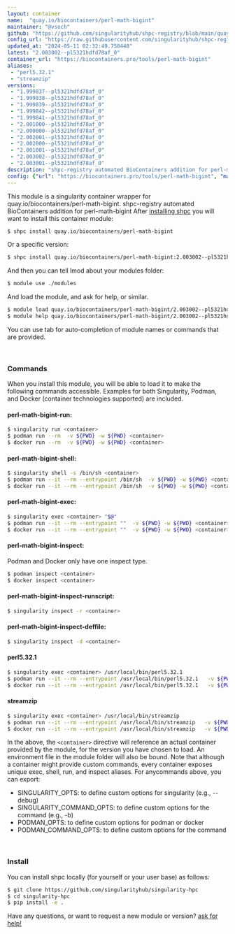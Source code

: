 ```yaml
---
layout: container
name:  "quay.io/biocontainers/perl-math-bigint"
maintainer: "@vsoch"
github: "https://github.com/singularityhub/shpc-registry/blob/main/quay.io/biocontainers/perl-math-bigint/container.yaml"
config_url: "https://raw.githubusercontent.com/singularityhub/shpc-registry/main/quay.io/biocontainers/perl-math-bigint/container.yaml"
updated_at: "2024-05-11 02:32:49.758448"
latest: "2.003002--pl5321hdfd78af_0"
container_url: "https://biocontainers.pro/tools/perl-math-bigint"
aliases:
 - "perl5.32.1"
 - "streamzip"
versions:
 - "1.999837--pl5321hdfd78af_0"
 - "1.999838--pl5321hdfd78af_0"
 - "1.999839--pl5321hdfd78af_0"
 - "1.999842--pl5321hdfd78af_0"
 - "1.999841--pl5321hdfd78af_0"
 - "2.001000--pl5321hdfd78af_0"
 - "2.000000--pl5321hdfd78af_0"
 - "2.002001--pl5321hdfd78af_0"
 - "2.002000--pl5321hdfd78af_0"
 - "2.001001--pl5321hdfd78af_0"
 - "2.003002--pl5321hdfd78af_0"
 - "2.003001--pl5321hdfd78af_0"
description: "shpc-registry automated BioContainers addition for perl-math-bigint"
config: {"url": "https://biocontainers.pro/tools/perl-math-bigint", "maintainer": "@vsoch", "description": "shpc-registry automated BioContainers addition for perl-math-bigint", "latest": {"2.003002--pl5321hdfd78af_0": "sha256:f57db80c8d9d9d5593f9a90fe07ed42ba87314e60e21b754c8b1027fe1ab9d87"}, "tags": {"1.999837--pl5321hdfd78af_0": "sha256:4868e5e1464818f7756a27ef93e27f84af8855e53e2a604beec4e35d8d4e5973", "1.999838--pl5321hdfd78af_0": "sha256:ad1b96d33f540f00081f7e520f7d3bc1382f9fcfef705697c1b0ff7668b67767", "1.999839--pl5321hdfd78af_0": "sha256:db31cc4dad65b78fdc2fab945750e298ea9528ff28bfd4d38aa6a29d8b3d4c42", "1.999842--pl5321hdfd78af_0": "sha256:64bf7116679d8d98ae20fe8b66f060060aeae3882b1534ab03d58738d299d990", "1.999841--pl5321hdfd78af_0": "sha256:00df165258ef204bec7c54dd53ae0147eb6028196cc078f71dc3ef13d9c3f326", "2.001000--pl5321hdfd78af_0": "sha256:cfd90ab60c56156519f284e7dda116e67db19dd5b74b57f240cfd796858077b9", "2.000000--pl5321hdfd78af_0": "sha256:ea96c8a5efb2bbacbd1133dce81b5f5cb40d272cdfcb5b214f5b291b7b7cf18d", "2.002001--pl5321hdfd78af_0": "sha256:3edee6d0cfe316b5c415c7e8ccd3498bca9db6cb9a2ce1a4e783c381c0d90e03", "2.002000--pl5321hdfd78af_0": "sha256:763438b274750df72efeb9a7f3ace9bca74095d18d9c946a1332748c49376cc4", "2.001001--pl5321hdfd78af_0": "sha256:172bfb0c844cecfc6fce798d4eced9b851a5b34f56ff433a1ec1d96f61b8db5e", "2.003002--pl5321hdfd78af_0": "sha256:f57db80c8d9d9d5593f9a90fe07ed42ba87314e60e21b754c8b1027fe1ab9d87", "2.003001--pl5321hdfd78af_0": "sha256:bfa522207accedff0b9b2bb0aa15b984530ef24ee50dbf2e898d8460577e77d2"}, "docker": "quay.io/biocontainers/perl-math-bigint", "aliases": {"perl5.32.1": "/usr/local/bin/perl5.32.1", "streamzip": "/usr/local/bin/streamzip"}}
---
```


This module is a singularity container wrapper for quay.io/biocontainers/perl-math-bigint.
shpc-registry automated BioContainers addition for perl-math-bigint
After [installing shpc](#install) you will want to install this container module:


```bash
$ shpc install quay.io/biocontainers/perl-math-bigint
```

Or a specific version:

```bash
$ shpc install quay.io/biocontainers/perl-math-bigint:2.003002--pl5321hdfd78af_0
```

And then you can tell lmod about your modules folder:

```bash
$ module use ./modules
```

And load the module, and ask for help, or similar.

```bash
$ module load quay.io/biocontainers/perl-math-bigint/2.003002--pl5321hdfd78af_0
$ module help quay.io/biocontainers/perl-math-bigint/2.003002--pl5321hdfd78af_0
```

You can use tab for auto-completion of module names or commands that are provided.

<br>

### Commands

When you install this module, you will be able to load it to make the following commands accessible.
Examples for both Singularity, Podman, and Docker (container technologies supported) are included.

#### perl-math-bigint-run:

```bash
$ singularity run <container>
$ podman run --rm  -v ${PWD} -w ${PWD} <container>
$ docker run --rm  -v ${PWD} -w ${PWD} <container>
```

#### perl-math-bigint-shell:

```bash
$ singularity shell -s /bin/sh <container>
$ podman run --it --rm --entrypoint /bin/sh  -v ${PWD} -w ${PWD} <container>
$ docker run --it --rm --entrypoint /bin/sh  -v ${PWD} -w ${PWD} <container>
```

#### perl-math-bigint-exec:

```bash
$ singularity exec <container> "$@"
$ podman run --it --rm --entrypoint ""  -v ${PWD} -w ${PWD} <container> "$@"
$ docker run --it --rm --entrypoint ""  -v ${PWD} -w ${PWD} <container> "$@"
```

#### perl-math-bigint-inspect:

Podman and Docker only have one inspect type.

```bash
$ podman inspect <container>
$ docker inspect <container>
```

#### perl-math-bigint-inspect-runscript:

```bash
$ singularity inspect -r <container>
```

#### perl-math-bigint-inspect-deffile:

```bash
$ singularity inspect -d <container>
```


#### perl5.32.1

```bash
$ singularity exec <container> /usr/local/bin/perl5.32.1
$ podman run --it --rm --entrypoint /usr/local/bin/perl5.32.1   -v ${PWD} -w ${PWD} <container> -c " $@"
$ docker run --it --rm --entrypoint /usr/local/bin/perl5.32.1   -v ${PWD} -w ${PWD} <container> -c " $@"
```


#### streamzip

```bash
$ singularity exec <container> /usr/local/bin/streamzip
$ podman run --it --rm --entrypoint /usr/local/bin/streamzip   -v ${PWD} -w ${PWD} <container> -c " $@"
$ docker run --it --rm --entrypoint /usr/local/bin/streamzip   -v ${PWD} -w ${PWD} <container> -c " $@"
```



In the above, the `<container>` directive will reference an actual container provided
by the module, for the version you have chosen to load. An environment file in the
module folder will also be bound. Note that although a container
might provide custom commands, every container exposes unique exec, shell, run, and
inspect aliases. For anycommands above, you can export:

 - SINGULARITY_OPTS: to define custom options for singularity (e.g., --debug)
 - SINGULARITY_COMMAND_OPTS: to define custom options for the command (e.g., -b)
 - PODMAN_OPTS: to define custom options for podman or docker
 - PODMAN_COMMAND_OPTS: to define custom options for the command

<br>

### Install

You can install shpc locally (for yourself or your user base) as follows:

```bash
$ git clone https://github.com/singularityhub/singularity-hpc
$ cd singularity-hpc
$ pip install -e .
```

Have any questions, or want to request a new module or version? [ask for help!](https://github.com/singularityhub/singularity-hpc/issues)